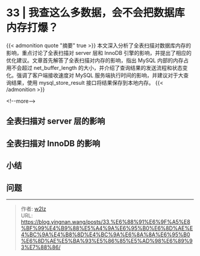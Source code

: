 # 33 | 我查这么多数据，会不会把数据库内存打爆？


{{&lt; admonition quote &#34;摘要&#34; true &gt;}}
本文深入分析了全表扫描对数据库内存的影响，重点讨论了全表扫描对 server 层和 InnoDB 引擎的影响，并提出了相应的优化建议。文章首先解答了全表扫描对内存的影响，指出 MySQL 内部的内存占用不会超过 net_buffer_length 的大小，并介绍了查询结果的发送流程和状态变化。强调了客户端接收速度对 MySQL 服务端执行时间的影响，并建议对于大查询结果，使用 mysql_store_result 接口将结果保存到本地内存。
{{&lt; /admonition &gt;}}

&lt;!--more--&gt;

## 全表扫描对 server 层的影响

## 全表扫描对 InnoDB 的影响

## 小结

## 问题


---

> 作者: [w2lz](https://github.com/w2lz)  
> URL: https://blog.yingnan.wang/posts/33.%E6%88%91%E6%9F%A5%E8%BF%99%E4%B9%88%E5%A4%9A%E6%95%B0%E6%8D%AE%E4%BC%9A%E4%B8%8D%E4%BC%9A%E6%8A%8A%E6%95%B0%E6%8D%AE%E5%BA%93%E5%86%85%E5%AD%98%E6%89%93%E7%88%86/  

